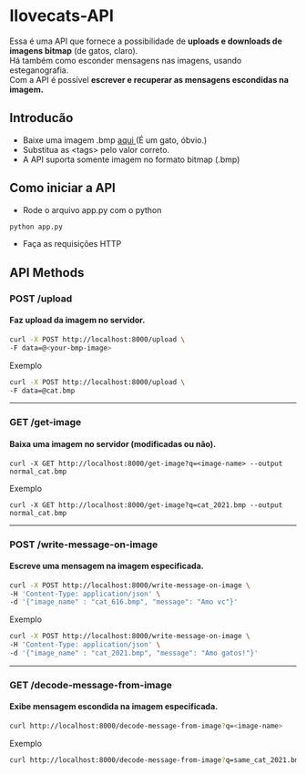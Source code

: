 # Ilovecats-API
Essa é uma API que fornece a possibilidade de **uploads e downloads de imagens bitmap** (de gatos, claro). <br>
Há também como esconder mensagens nas imagens, usando esteganografia. <br>
Com a API é possível **escrever e recuperar as mensagens escondidas na imagem.**<br>
## Introducão
- Baixe uma imagem .bmp <a href="http://steve.sourceforge.net/system/goodimage.bmp"> aqui </a> (É um gato, óbvio.)
- Substitua as \<tags\> pelo valor correto. 
- A API suporta somente imagem no formato bitmap (.bmp)

## Como iniciar a API
- Rode o arquivo app.py com o python
```bash
python app.py
```
- Faça as requisições HTTP

## API Methods

### POST /upload
#### Faz upload da imagem no servidor.
```bash
curl -X POST http://localhost:8000/upload \
-F data=@<your-bmp-image>
```
Exemplo
```bash
curl -X POST http://localhost:8000/upload \
-F data=@cat.bmp
```
<hr>

### GET /get-image
#### Baixa uma imagem no servidor (modificadas ou não).
```
curl -X GET http://localhost:8000/get-image?q=<image-name> --output normal_cat.bmp
```
Exemplo
```
curl -X GET http://localhost:8000/get-image?q=cat_2021.bmp --output normal_cat.bmp
```

<hr>

### POST /write-message-on-image
#### Escreve uma mensagem na imagem especificada.
```bash
curl -X POST http://localhost:8000/write-message-on-image \
-H 'Content-Type: application/json' \
-d '{"image_name" : "cat_616.bmp", "message": "Amo vc"}'
```
Exemplo
```bash
curl -X POST http://localhost:8000/write-message-on-image \
-H 'Content-Type: application/json' \
-d '{"image_name" : "cat_2021.bmp", "message": "Amo gatos!"}'
```
<hr>

### GET /decode-message-from-image
#### Exibe mensagem escondida na imagem especificada.
```bash
curl http://localhost:8000/decode-message-from-image?q=<image-name>
```
Exemplo
```bash
curl http://localhost:8000/decode-message-from-image?q=same_cat_2021.bmp
```
